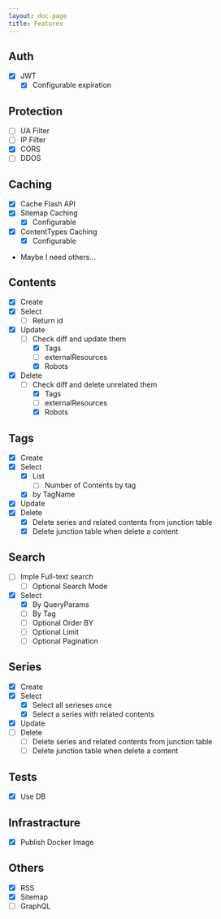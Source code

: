 ```yaml
---
layout: doc-page
title: Features
---
```


## Auth

- [x] JWT
  - [x] Configurable expiration

## Protection

- [ ] UA Filter
- [ ] IP Filter
- [x] CORS
- [ ] DDOS

## Caching

- [x] Cache Flash API
- [x] Sitemap Caching
    - [x] Configurable
- [x] ContentTypes Caching
    - [x] Configurable
- Maybe I need others...

## Contents

- [x] Create
- [x] Select
    - [ ] Return id
- [x] Update
    - [ ] Check diff and update them
        - [x] Tags
        - [ ] externalResources
        - [x] Robots
- [x] Delete
    - [ ] Check diff and delete unrelated them
        - [x] Tags
        - [ ] externalResources
        - [x] Robots

## Tags

- [x] Create
- [x] Select
    - [x] List
        - [ ] Number of Contents by tag
    - [x] by TagName
- [x] Update
- [x] Delete
    - [x] Delete series and related contents from junction table
    - [x] Delete junction table when delete a content

## Search

- [ ] Imple Full-text search
    - [ ] Optional Search Mode
- [x] Select
    - [x] By QueryParams
    - [ ] By Tag
    - [ ] Optional Order BY
    - [ ] Optional Limit
    - [ ] Optional Pagination

## Series

- [x] Create
- [x] Select
    - [x] Select all serieses once
    - [x] Select a series with related contents
- [x] Update
- [ ] Delete
    - [ ] Delete series and related contents from junction table
    - [ ] Delete junction table when delete a content

## Tests

- [x] Use DB

## Infrastracture

- [x] Publish Docker Image

## Others

- [x] RSS
- [x] Sitemap
- [ ] GraphQL
